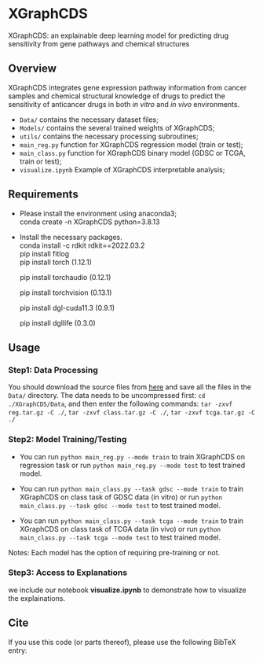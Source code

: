 # XGraphCDS

XGraphCDS: an explainable deep learning model for predicting drug sensitivity from gene pathways and chemical structures


## Overview

XGraphCDS integrates gene expression pathway information from cancer samples and chemical structural knowledge of drugs to predict the sensitivity of anticancer drugs in both _in vitro_ and _in vivo_ environments.

- `Data/` contains the necessary dataset files;
- `Models/` contains the several trained weights of XGraphCDS;
- `utils/` contains the necessary processing subroutines;
- `main_reg.py` function for XGraphCDS regression model (train or test);
- `main_class.py` function for XGraphCDS binary model (GDSC or TCGA, train or test);
- `visualize.ipynb` Example of XGraphCDS interpretable analysis;

## Requirements

- Please install the environment using anaconda3;  
  conda create -n XGraphCDS python=3.8.13
- Install the necessary packages.  
  conda install -c rdkit rdkit==2022.03.2  
  pip install fitlog   
  pip install torch (1.12.1)
  
  pip install torchaudio (0.12.1)
  
  pip install torchvision (0.13.1)
  
  pip install dgl-cuda11.3 (0.9.1)
  
  pip install dgllife (0.3.0)

## Usage

### Step1: Data Processing

You should download the source files from [here](https://drive.google.com/drive/folders/1Ztiq_yYrhfMXSSUrYrP_QuhrugfYLF8P?usp=sharing) and save all the files in the `Data/` directory.
The data needs to be uncompressed first: `cd ./XGraphCDS/Data`,
 and then enter the following commands: `tar -zxvf reg.tar.gz -C ./`, `tar -zxvf class.tar.gz -C ./`, `tar -zxvf tcga.tar.gz -C ./`

### Step2: Model Training/Testing

- You can run `python main_reg.py --mode train` to train XGraphCDS on regression task or run `python main_reg.py --mode test` to test trained model.


- You can run `python main_class.py --task gdsc --mode train` to train XGraphCDS on class task of GDSC data (in vitro) or run `python main_class.py --task gdsc --mode test` to test trained model.


- You can run `python main_class.py --task tcga --mode train` to train XGraphCDS on class task of TCGA data (in vivo) or run `python main_class.py --task tcga --mode test` to test trained model.

Notes: Each model has the option of requiring pre-training or not.

### Step3: Access to Explanations

we include our notebook **visualize.ipynb** to demonstrate how to visualize the explainations.


## Cite

If you use this code (or parts thereof), please use the following BibTeX entry:

` `